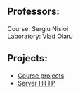 ## Professors:

Course: Sergiu Nisioi \
Laboratory: Vlad Olaru

## Projects:

- [Course projects](https://github.com/curs-retele-2023/proiect-retele-2023-dag)
- [Server HTTP](https://github.com/TgeorgeT/Server-HTTP)